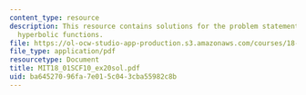 ```yaml
---
content_type: resource
description: This resource contains solutions for the problem statements related to
  hyperbolic functions.
file: https://ol-ocw-studio-app-production.s3.amazonaws.com/courses/18-01sc-single-variable-calculus-fall-2010/ba64527096fa7e015c043cba55982c8b_MIT18_01SCF10_ex20sol.pdf
file_type: application/pdf
resourcetype: Document
title: MIT18_01SCF10_ex20sol.pdf
uid: ba645270-96fa-7e01-5c04-3cba55982c8b
---
```

